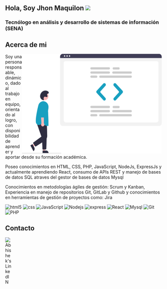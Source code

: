 ## Hola, Soy Jhon Maquilon <img src="https://media.giphy.com/media/hvRJCLFzcasrR4ia7z/giphy.gif" width="25px"/> 


### Tecnólogo en análisis y desarrollo de sistemas de información (SENA) 


 
 ## Acerca de mi
 <img align="right" src="https://github.com/JFredMC/JFredMC/blob/main/undraw_code_review_re_woeb.svg" width="450" height="320"/>
 
 Soy una persona responsable, dinámico, dado al trabajo en equipo, orientado al logro, con disponibilidad de aprender y aportar desde su formación académica.
 

Poseo conocimientos en HTML, CSS, PHP, JavaScript, NodeJs, ExpressJs y actualmente aprendiendo React, consumo de APIs REST y manejo de bases de datos SQL atraves del gestor de bases de datos Mysql

Conocimientos en metodologías ágiles de gestión: Scrum y Kanban, Experiencia en manejo de repositorios Git, GitLab y Github y conocimientos en herramientas de gestión de proyectos como: Jira

<p>
  <img alt="html5" src="https://img.shields.io/badge/-HTML5-E34F26?style=flat-square&logo=html5&logoColor=white" />
  <img alt="css" src="https://img.shields.io/badge/-CSS-007ACC?style=flat-square&logo=CSS3&logoColor=white" />
  <img alt="JavaScript" src="https://img.shields.io/badge/-JS-F0db4f?style=flat-square&logo=javascript&logoColor=white" />
  <img alt="Nodejs" src="https://img.shields.io/badge/-Nodejs-43853d?style=flat-square&logo=Node.js&logoColor=white" />
  <img alt="express" src="https://img.shields.io/badge/-express-AFACAB?style=flat-square&logo=express&logoColor=white" />
  <img alt="React" src="https://img.shields.io/badge/-React-45b8d8?style=flat-square&logo=react&logoColor=white" />
  <img alt="Mysql" src="https://img.shields.io/badge/-Mysql-254E70?style=flat-square&logo=mysql&logoColor=white" />
  <img alt="Git" src="https://img.shields.io/badge/-Git-F05032?style=flat-square&logo=git&logoColor=white" />
  <img alt="PHP" src="https://img.shields.io/badge/-PHP-7078b0?style=flat-square&logo=php&logoColor=white" />
</p>

## Contacto
<a href="https://www.linkedin.com/in/jfredmc/">
  <img align="left" alt="Abhishek's LinkedIN" width="22px" src="https://raw.githubusercontent.com/peterthehan/peterthehan/master/assets/linkedin.svg" />
</a>
<!--
**JFredMC/JFredMC** is a ✨ _special_ ✨ repository because its `README.md` (this file) appears on your GitHub profile.

Here are some ideas to get you started:

- 🔭 I’m currently working on ...
- 🌱 I’m currently learning ...
- 👯 I’m looking to collaborate on ...
- 🤔 I’m looking for help with ...
- 💬 Ask me about ...
- 📫 How to reach me: ...
- 😄 Pronouns: ...
- ⚡ Fun fact: ...
-->
